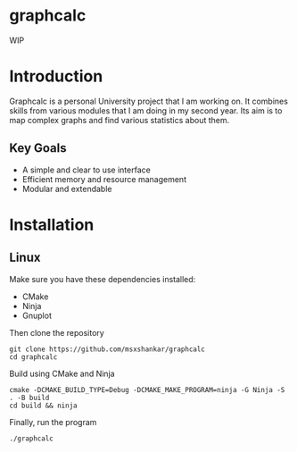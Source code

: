 # graphcalc

WIP

# Introduction
Graphcalc is a personal University project that I am working on. It combines skills from various modules that I am doing in my second year.
Its aim is to map complex graphs and find various statistics about them.

## Key Goals
* A simple and clear to use interface 
* Efficient memory and resource management
* Modular and extendable

# Installation

## Linux

Make sure you have these dependencies installed:
* CMake
* Ninja
* Gnuplot 

Then clone the repository
```
git clone https://github.com/msxshankar/graphcalc
cd graphcalc
```

Build using CMake and Ninja
```
cmake -DCMAKE_BUILD_TYPE=Debug -DCMAKE_MAKE_PROGRAM=ninja -G Ninja -S . -B build
cd build && ninja
```
Finally, run the program
```
./graphcalc
```
